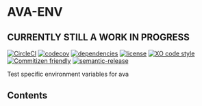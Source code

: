 # AVA-ENV

## CURRENTLY STILL A WORK IN PROGRESS

[![CircleCI](https://img.shields.io/circleci/project/github/ChocPanda/ava-env/master.svg?style=popout)](https://circleci.com/gh/ChocPanda/ava-env) [![codecov](https://codecov.io/gh/ChocPanda/ava-env/branch/master/graph/badge.svg)](https://codecov.io/gh/ChocPanda/ava-env) [![dependencies](https://david-dm.org/ChocPanda/ava-env.svg)](https://david-dm.org/ChocPanda/ava-env) [![license](https://img.shields.io/github/license/ChocPanda/ava-env.svg?style=popout)](https://github.com/ChocPanda/ava-env/blob/master/LICENSE) [![XO code style](https://img.shields.io/badge/code_style-XO-5ed9c7.svg)](https://github.com/xojs/xo) [![Commitizen friendly](https://img.shields.io/badge/commitizen-friendly-brightgreen.svg)](http://commitizen.github.io/cz-cli/) [![semantic-release](https://img.shields.io/badge/%20%20%F0%9F%93%A6%F0%9F%9A%80-semantic--release-e10079.svg)](https://github.com/semantic-release/semantic-release)

Test specific environment variables for ava

## Contents

<!-- toc -->
<!-- tocstop -->
